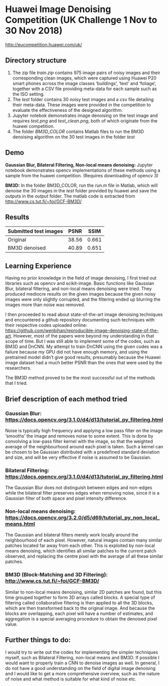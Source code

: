 # Huawei Image Denoising Competition (UK Challenge 1 Nov to 30 Nov 2018) #
http://eucompetition.huawei.com/uk/ 

## Directory structure ##
1. The zip file *train.zip* contains 975 image pairs of noisy images and their corresponding clean images, which were captured using Huawei P20 smart phones across the image classes ‘buildings’, ‘text’ and ‘foliage’, together with a CSV file providing meta-data for each sample such as the ISO setting. 
2. The *test* folder contains 30 noisy test images and a csv file detailing their meta-data. These images were provided in the competition to evaluate the effectiveness of the designed algorithm.
3. Jupyter notebok demonstrates image denoising on the test image and requires *test.png* and *test_clean.png*, both of which originate from the huawei competition.
4. The folder *BM3D_COLOR* contains Matlab files to run the BM3D denoising algorithm on the 30 test images in the folder *test*
 
## Demo ##
**Gaussian Blur, Bilateral Filtering, Non-local means denoising:**
Jupyter notebook demonstrates opencv implementations of these methods using a sample from the huawei competition. (Requires downloading of opencv 3)

**BM3D:**
In the folder BM3D_COLOR, run the *run.m* file in Matlab, which will denoise the 30 images in the *test* folder provided by huawei and save the outputs in the *output* folder. The matlab code is extracted from http://www.cs.tut.fi/~foi/GCF-BM3D/ 
 
## Results ##
|Submitted test  images| PSNR| SSIM|
|----------------------|------|---------|
Original | 38.56| 0.661|
BM3D denoised| 40.89| 0.651|
 
## Learning Experience ##
Having no prior knowledge in the field of image denoising, I first tried out libraries such as opencv and scikit-image. Basic functions like Gaussian Blur, bilateral filtering, and non-local means denoising were tried. They produced mediocre results on the given images because the given noisy images were only slightly corrupted, and the filtering ended up blurring the images more than noise was removed.
 
I then proceeded to read about state-of-the-art image denoising techniques and encountered a github repository documenting such techniques with their respective codes uploaded online: https://github.com/wenbihan/reproducible-image-denoising-state-of-the-art. However, most of the papers were beyond my understanding in that scope of time. But I was still able to implement some of the codes, such as BM3D and DnCNN. My attempt to train DnCNN using the given codes was a failure because my GPU did not have enough memory, and using the pretrained model didn’t give good results, presumably because the Huawei image dataset had a much better PSNR than the ones that were used by the researchers.
 
The BM3D method proved to be the most successful out of the methods that I tried.
 
## Brief description of each method tried ##
### Gaussian Blur: https://docs.opencv.org/3.1.0/d4/d13/tutorial_py_filtering.html ###
Noise is typically high frequency and applying a low pass filter on the image ‘smooths’ the image and removes noise to some extent. This is done by convolving a low-pass filter kernel with the image, so that the weighted average of the neighbourhood around each pixel is taken. Such a kernel can be chosen to be Gaussian distributed with a predefined standard deviation and size, and will be very effective if noise is assumed to be Gaussian.

### Bilateral Filtering: https://docs.opencv.org/3.1.0/d4/d13/tutorial_py_filtering.html ###
The Gaussian Blur does not distinguish between edges and non-edges while the bilateral filter preserves edges when removing noise, since it is a Gaussian filter of both space and pixel intensity difference.

### Non-local means denoising: https://docs.opencv.org/3.2.0/d5/d69/tutorial_py_non_local_means.html ###
The Gaussian and bilateral filters merely work locally around the neighbourhood of each pixel. However, natural images contain many similar patches located far away from each other. This is exploited by non-local means denoising, which identifies all similar patches to the current patch observed, and replacing the centre pixel with the average of all these similar patches.

### BM3D (Block-Matching and 3D Filtering): http://www.cs.tut.fi/~foi/GCF-BM3D/ ###
Similar to non-local means denoising, similar 2D patches are found, but this time grouped together to form 3D arrays called blocks. A special type of filtering called collaborative filtering is then applied to all the 3D blocks, which are then transformed back to the original image. And because the blocks are overlapping, each pixel will have a number of estimates, and aggregation is a special averaging procedure to obtain the denoised pixel value.

 
## Further things to do: ##
I would try to write out the codes for implementing the simpler techniques myself, such as Bilateral Filtering, non-local means and BM3D. If possible I would want to properly train a CNN to denoise images as well. In general, I do not have a good understanding on the field of digital image denoising and I would like to get a more comprehensive overview, such as the nature of noise and what method is suitable for what kind of noise etc.
